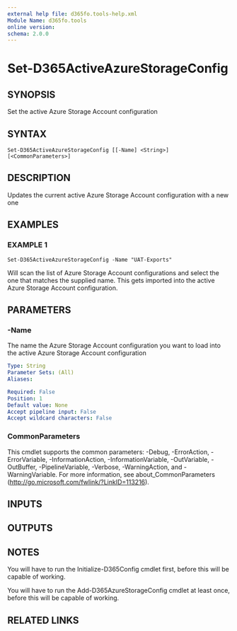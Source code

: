 ```yaml
---
external help file: d365fo.tools-help.xml
Module Name: d365fo.tools
online version:
schema: 2.0.0
---
```


# Set-D365ActiveAzureStorageConfig

## SYNOPSIS
Set the active Azure Storage Account configuration

## SYNTAX

```
Set-D365ActiveAzureStorageConfig [[-Name] <String>] [<CommonParameters>]
```

## DESCRIPTION
Updates the current active Azure Storage Account configuration with a new one

## EXAMPLES

### EXAMPLE 1
```
Set-D365ActiveAzureStorageConfig -Name "UAT-Exports"
```

Will scan the list of Azure Storage Account configurations and select the one that matches the 
supplied name.
This gets imported into the active Azure Storage Account configuration.

## PARAMETERS

### -Name
The name the Azure Storage Account configuration you want to load into the 
active Azure Storage Account configuration

```yaml
Type: String
Parameter Sets: (All)
Aliases:

Required: False
Position: 1
Default value: None
Accept pipeline input: False
Accept wildcard characters: False
```

### CommonParameters
This cmdlet supports the common parameters: -Debug, -ErrorAction, -ErrorVariable, -InformationAction, -InformationVariable, -OutVariable, -OutBuffer, -PipelineVariable, -Verbose, -WarningAction, and -WarningVariable.
For more information, see about_CommonParameters (http://go.microsoft.com/fwlink/?LinkID=113216).

## INPUTS

## OUTPUTS

## NOTES
You will have to run the Initialize-D365Config cmdlet first, before this will be capable of working.

You will have to run the Add-D365AzureStorageConfig cmdlet at least once, before this will be capable of working.

## RELATED LINKS
